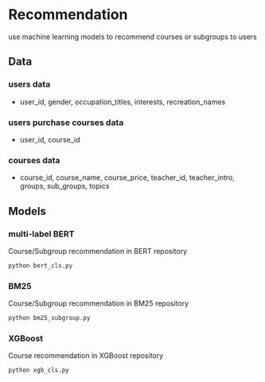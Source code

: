 # Recommendation
use machine learning models to recommend courses or subgroups to users

## Data
### users data
- user_id, gender, occupation_titles, interests, recreation_names
### users purchase courses data
- user_id, course_id
### courses data
- course_id, course_name, course_price, teacher_id, teacher_intro, groups, sub_groups, topics

## Models
### multi-label BERT
Course/Subgroup recommendation in BERT repository
```python
python bert_cls.py
```
### BM25
Course/Subgroup recommendation in BM25 repository
```python
python bm25_subgroup.py
```

### XGBoost
Course recommendation in XGBoost repository
```python
python xgb_cls.py
```
